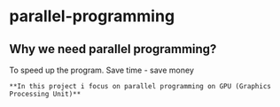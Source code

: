 # parallel-programming
## Why we need parallel programming?
To speed up the program. Save time - save money
```
**In this project i focus on parallel programming on GPU (Graphics Processing Unit)**
```

